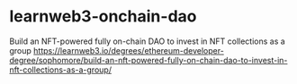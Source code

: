# learnweb3-onchain-dao

Build an NFT-powered fully on-chain DAO to invest in NFT collections as a group
https://learnweb3.io/degrees/ethereum-developer-degree/sophomore/build-an-nft-powered-fully-on-chain-dao-to-invest-in-nft-collections-as-a-group/
